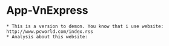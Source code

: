 # App-VnExpress

    * This is a version to demon. You know that i use website: http://www.pcworld.com/index.rss
    * Analysis about this website:

